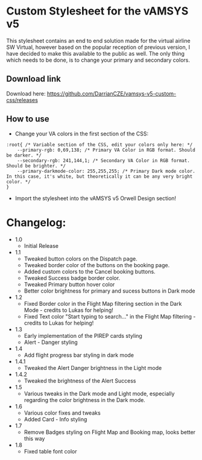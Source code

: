 # Custom Stylesheet for the vAMSYS v5
This stylesheet contains an end to end solution made for the virtual airline SW Virtual, however based on the popular reception of previous version, I have decided to make this available to the public as well. The only thing which needs to be done, is to change your primary and secondary colors.

## Download link
Download here: https://github.com/DarrianCZE/vamsys-v5-custom-css/releases

## How to use
- Change your VA colors in the first section of the CSS:

```
:root{ /* Variable section of the CSS, edit your colors only here: */
	--primary-rgb: 0,69,138; /* Primary VA Color in RGB format. Should be darker. */
	--secondary-rgb: 241,144,1; /* Secondary VA Color in RGB format. Should be brighter. */
	--primary-darkmode-color: 255,255,255; /* Primary Dark mode color. In this case, it's white, but theoretically it can be any very bright color. */
}
```
- Import the stylesheet into the vAMSYS v5 Orwell Design section!

# Changelog:
- 1.0
	- Initial Release
- 1.1
	- Tweaked button colors on the Dispatch page. 
	- Tweaked border color of the buttons on the booking page.
	- Added custom colors to the Cancel booking buttons. 
	- Tweaked Success badge border color.
	- Tweaked Primary button hover color
 	- Better color brightness for primary and sucess buttons in Dark mode
- 1.2
	- Fixed Border color in the Flight Map filtering section in the Dark Mode - credits to Lukas for helping!
	- Fixed Text color "Start typing to search..." in the Flight Map filtering - credits to Lukas for helping!
- 1.3
	- Early implementation of the PIREP cards styling
	- Alert - Danger styling
- 1.4
	- Add flight progress bar styling in dark mode
- 1.4.1
	- Tweaked the Alert Danger brightness in the Light mode
- 1.4.2
	- Tweaked the brightness of the Alert Success
- 1.5
	- Various tweaks in the Dark mode and Light mode, especially regarding the color brightness in the Dark mode.
- 1.6
	- Various color fixes and tweaks
	- Added Card - Info styling
- 1.7
	- Remove Badges styling on Flight Map and Booking map, looks better this way
- 1.8
	- Fixed table font color
